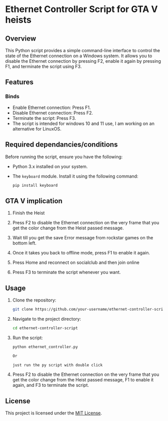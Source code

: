 # Ethernet Controller Script for GTA V heists

## Overview

This Python script provides a simple command-line interface to control the state of the Ethernet connection on a Windows system. It allows you to disable the Ethernet connection by pressing F2, enable it again by pressing F1, and terminate the script using F3.
## Features

### Binds

- Enable Ethernet connection: Press F1.
- Disable Ethernet connection: Press F2.
- Terminate the script: Press F3.
- The script is intended for windows 10 and 11 use, I am working on an alternative for LinuxOS.
## Required dependancies/conditions

Before running the script, ensure you have the following:

- Python 3.x installed on your system.
- The `keyboard` module. Install it using the following command:
  
  ```bash
  pip install keyboard
  ```
## GTA V implication
1. Finish the Heist

2. Press F2 to disable the Ethernet connection on the very frame that you get the color change from the Heist passed message.

3. Wait till you get the save Error message from rockstar games on the bottom left.

4. Once it takes you back to offline mode, press F1 to enable it again.

5. Press Home and reconnect on socialclub and then join online

6. Press F3 to terminate the script whenever you want.

## Usage

1. Clone the repository:
   ```bash
   git clone https://github.com/your-username/ethernet-controller-script.git
   ```

2. Navigate to the project directory:
   ```bash
   cd ethernet-controller-script
   ```

3. Run the script:
   ```bash
   python ethernet_controller.py
   ```
   ```bash
   Or
   ```
   ```bash
   just run the py script with double click
   ```

4. Press F2 to disable the Ethernet connection on the very frame that you get the color change from the Heist passed message, F1 to enable it again, and F3 to terminate the script.
## License

This project is licensed under the [MIT License](LICENSE.md).